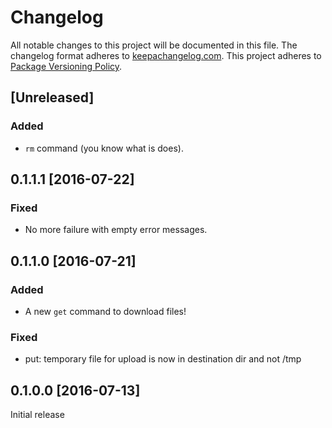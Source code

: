 # Changelog

All notable changes to this project will be documented in this file.
The changelog format adheres to [keepachangelog.com](http://keepachangelog.com/).
This project adheres to [Package Versioning Policy](http://pvp.haskell.org/).

## [Unreleased]

### Added
- `rm` command (you know what is does).

## 0.1.1.1 [2016-07-22]

### Fixed
- No more failure with empty error messages.

## 0.1.1.0 [2016-07-21]

### Added
- A new `get` command to download files!

### Fixed
- put: temporary file for upload is now in destination dir and not /tmp

## 0.1.0.0 [2016-07-13]
Initial release
